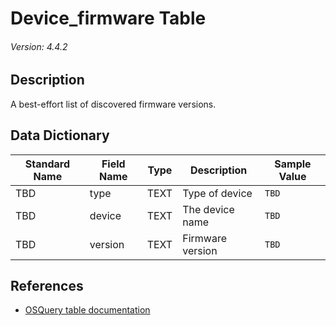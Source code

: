 # Device_firmware Table
###### Version: 4.4.2

## Description
A best-effort list of discovered firmware versions.

## Data Dictionary
|Standard Name|Field Name|Type|Description|Sample Value|
|---|---|---|---|---|
|TBD|type|TEXT|Type of device|`TBD`|
|TBD|device|TEXT|The device name|`TBD`|
|TBD|version|TEXT|Firmware version|`TBD`|

## References
* [OSQuery table documentation](https://osquery.io/schema/current#device_firmware)

